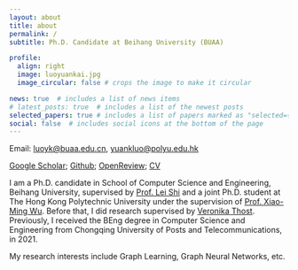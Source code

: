 ```yaml
---
layout: about
title: about
permalink: /
subtitle: Ph.D. Candidate at Beihang University (BUAA)

profile:
  align: right
  image: luoyuankai.jpg
  image_circular: false # crops the image to make it circular

news: true  # includes a list of news items
# latest_posts: true  # includes a list of the newest posts
selected_papers: true # includes a list of papers marked as "selected={true}"
social: false  # includes social icons at the bottom of the page
---
```


Email: luoyk@buaa.edu.cn, yuankluo@polyu.edu.hk

[Google Scholar](https://scholar.google.com/citations?user=33f_QqAAAAAJ&hl=en); [Github](https://github.com/LUOyk1999); [OpenReview](https://openreview.net/profile?id=~Yuankai_Luo2); [CV](https://luoyk1999.github.io/assets/pdf/CV_Yuankai.pdf)

I am a Ph.D. candidate in School of Computer Science and Engineering, Beihang University, supervised by [Prof. Lei Shi](https://leishidata.com/) and a joint Ph.D. student at The Hong Kong Polytechnic University under the supervision of [Prof. Xiao-Ming Wu](https://www4.comp.polyu.edu.hk/~csxmwu/). Before that, I did research supervised by [Veronika Thost](https://mitibmwatsonailab.mit.edu/people/veronika-thost/). Previously, I received the BEng degree in Computer Science and Engineering from Chongqing University of Posts and Telecommunications, in 2021.

My research interests include Graph Learning, Graph Neural Networks, etc.